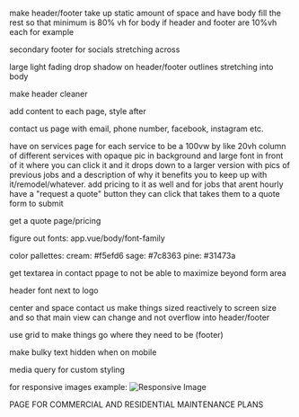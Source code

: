 make header/footer take up static amount of space and have body fill the rest so that minimum is 80% vh for body if header and footer are 10%vh each for example

secondary footer for socials stretching across

large light fading drop shadow on header/footer outlines stretching into body

make header cleaner 

add content to each page, style after

contact us page with email, phone number, facebook, instagram etc. 

have on services page for each service to be a 100vw by like 20vh column of different services with opaque pic in background and large font in front of it where you can click it and it drops down to a larger version with pics of previous jobs and a description of why it benefits you to keep up with it/remodel/whatever. add pricing to it as well and for jobs that arent hourly have a "request a quote" button they can click that takes them to a quote form to submit

get a quote page/pricing

figure out fonts: app.vue/body/font-family

color pallettes: cream: #f5efd6
                  sage: #7c8363
                  pine: #31473a

get textarea in contact ppage to not be able to maximize beyond form area

header font next to logo

center and space contact us
make things sized reactively to screen size and so that main view can change and not overflow into header/footer

use grid to make things go where they need to be (footer)

make bulky text hidden when on mobile

media query for custom styling

<picture> for responsive images example:
<picture>
  <source srcset="image-mobile.jpg" media="(max-width: 768px)">
  <source srcset="image-tablet.jpg" media="(max-width: 1024px)">
  <img src="image-desktop.jpg" alt="Responsive Image">
</picture>


PAGE FOR COMMERCIAL AND RESIDENTIAL MAINTENANCE PLANS

